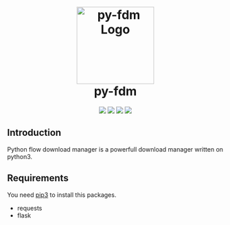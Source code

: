 <h1 align="center">
  <br>
  <a href="https://github.com/BeastSec/py-fdm"><img src="https://pbs.twimg.com/profile_images/439154912719413248/pUBY5pVj_400x400.png" alt="py-fdm Logo" border="0" width="180"></a>
  <br>
  py-fdm
  <br>
</h1>

<p align="center">
  <img src="https://img.shields.io/badge/Release-v0.1-Red.svg">
  <img src="https://img.shields.io/badge/License-AGPL%203.0-brightyellow.svg">
  <img src="https://img.shields.io/badge/Platform-All-yellow.svg">
  <img src="https://img.shields.io/badge/Python-3.x-yellow.svg">
</p>

## Introduction

Python flow download manager is a powerfull download manager written on python3.

## Requirements

You need [pip3](https://docs.python.org/3/installing/index.html) to install this packages.

- requests
- flask
